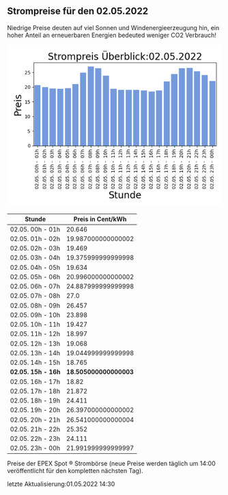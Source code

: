 
## Strompreise für den 02.05.2022

Niedrige Preise deuten auf viel Sonnen und Windenergieerzeugung hin, ein hoher Anteil an erneuerbaren Energien bedeuted weniger CO2 Verbrauch!

![Strompreis übersicht](imgs/strompreis_uebersicht.png)

| Stunde | Preis in Cent/kWh |
|---|---|
| 02.05. 00h -  01h | 20.646 | 
| 02.05. 01h -  02h | 19.987000000000002 | 
| 02.05. 02h -  03h | 19.469 | 
| 02.05. 03h -  04h | 19.375999999999998 | 
| 02.05. 04h -  05h | 19.634 | 
| 02.05. 05h -  06h | 20.996000000000002 | 
| 02.05. 06h -  07h | 24.887999999999998 | 
| 02.05. 07h -  08h | 27.0 | 
| 02.05. 08h -  09h | 26.457 | 
| 02.05. 09h -  10h | 23.898 | 
| 02.05. 10h -  11h | 19.427 | 
| 02.05. 11h -  12h | 18.997 | 
| 02.05. 12h -  13h | 19.068 | 
| 02.05. 13h -  14h | 19.044999999999998 | 
| 02.05. 14h -  15h | 18.765 | 
| **02.05. 15h -  16h** | **18.505000000000003** | 
| 02.05. 16h -  17h | 18.82 | 
| 02.05. 17h -  18h | 21.872 | 
| 02.05. 18h -  19h | 24.411 | 
| 02.05. 19h -  20h | 26.397000000000002 | 
| 02.05. 20h -  21h | 26.541000000000004 | 
| 02.05. 21h -  22h | 25.352 | 
| 02.05. 22h -  23h | 24.111 | 
| 02.05. 23h -  00h | 21.991999999999997 | 

Preise der EPEX Spot ® Strombörse (neue Preise werden täglich um 14:00 veröffentlicht für den kompletten nächsten Tag).

letzte Aktualisierung:01.05.2022 14:30